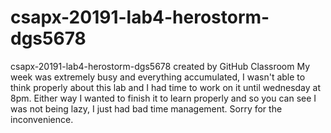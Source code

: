 # csapx-20191-lab4-herostorm-dgs5678
csapx-20191-lab4-herostorm-dgs5678 created by GitHub Classroom
My week was extremely busy and everything accumulated, I wasn't able to think properly about this lab and I had time to work 
on it until wednesday at 8pm. Either way I wanted to finish it to learn properly and so you can see I was not being lazy, I just had
bad time management. Sorry for the inconvenience.
